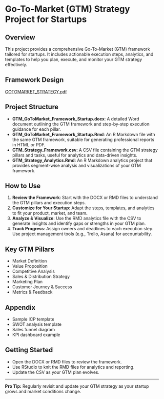 # Go-To-Market (GTM) Strategy Project for Startups

## Overview
This project provides a comprehensive Go-To-Market (GTM) framework tailored for startups. It includes actionable execution steps, analytics, and templates to help you plan, execute, and monitor your GTM strategy effectively.

## Framework Design

[GOTOMARKET_STRATEGY.pdf](https://github.com/user-attachments/files/20646810/GOTOMARKET_STRATEGY.pdf)



## Project Structure
- **GTM_GoToMarket_Framework_Startup.docx**: A detailed Word document outlining the GTM framework and step-by-step execution guidance for each pillar.
- **GTM_GoToMarket_Framework_Startup.Rmd**: An R Markdown file with the same GTM framework, suitable for generating professional reports in HTML or PDF.
- **GTM_Strategy_Framework.csv**: A CSV file containing the GTM strategy pillars and tasks, useful for analytics and data-driven insights.
- **GTM_Strategy_Analytics.Rmd**: An R Markdown analytics project that provides segment-wise analysis and visualizations of your GTM framework.

## How to Use
1. **Review the Framework**: Start with the DOCX or RMD files to understand the GTM pillars and execution steps.
2. **Customize for Your Startup**: Adapt the steps, templates, and analytics to fit your product, market, and team.
3. **Analyze & Visualize**: Use the RMD analytics file with the CSV to generate insights and identify gaps or strengths in your GTM plan.
4. **Track Progress**: Assign owners and deadlines to each execution step. Use project management tools (e.g., Trello, Asana) for accountability.

## Key GTM Pillars
- Market Definition
- Value Proposition
- Competitive Analysis
- Sales & Distribution Strategy
- Marketing Plan
- Customer Journey & Success
- Metrics & Feedback

## Appendix
- Sample ICP template
- SWOT analysis template
- Sales funnel diagram
- KPI dashboard example

## Getting Started
- Open the DOCX or RMD files to review the framework.
- Use RStudio to knit the RMD files for analytics and reporting.
- Update the CSV as your GTM plan evolves.

---

**Pro Tip:** Regularly revisit and update your GTM strategy as your startup grows and market conditions change.
